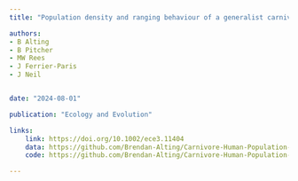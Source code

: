 ```yaml
---
title: "Population density and ranging behaviour of a generalist carnivore varies with human population"

authors:
- B Alting
- B Pitcher 
- MW Rees
- J Ferrier-Paris
- J Neil


date: "2024-08-01"

publication: "Ecology and Evolution"

links:
    link: https://doi.org/10.1002/ece3.11404
    data: https://github.com/Brendan-Alting/Carnivore-Human-Population-Density
    code: https://github.com/Brendan-Alting/Carnivore-Human-Population-Density

---
```


